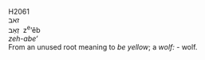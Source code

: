 <body>
  <p>H2061<br>  זאב  <br> זְאֵב  ‎  z<sup>e</sup>‘êb  <br><i>zeh-abe‘ </i><br>From an unused root meaning to <i>be</i> <i>yellow</i>; a <i>wolf: - </i>wolf.<br></p>
 </body>